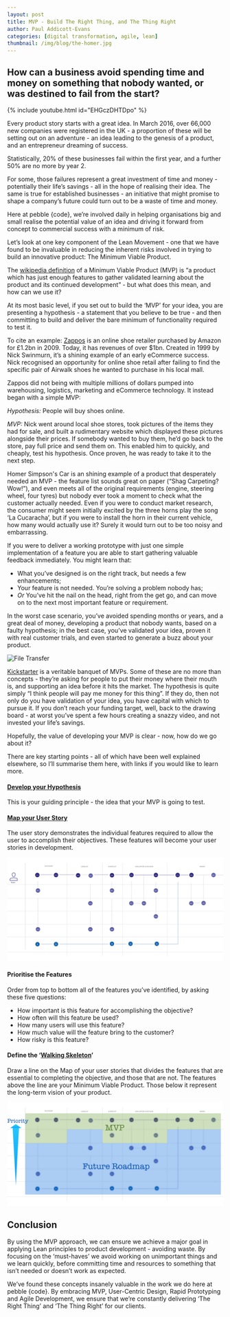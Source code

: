 ```yaml
---
layout: post
title: MVP - Build The Right Thing, and The Thing Right
author: Paul Addicott-Evans
categories: [digital transformation, agile, lean]
thumbnail: /img/blog/the-homer.jpg
---
```


## How can a business avoid spending time and money on something that nobody wanted, or was destined to fail from the start?

{% include youtube.html id="EHGczDHTDpo" %}

Every product story starts with a great idea. In March 2016, over 66,000 new companies were registered in the UK - a proportion of these will be setting out on an adventure - an idea leading to the genesis of a product, and an entrepreneur dreaming of success.

Statistically, 20% of these businesses fail within the first year, and a further 50% are no more by year 2.

For some, those failures represent a great investment of time and money - potentially their life’s savings - all in the hope of realising their idea. The same is true for established businesses - an initiative that might promise to shape a company’s future could turn out to be a waste of time and money.

Here at pebble {code}, we’re involved daily in helping organisations big and small realise the potential value of an idea and driving it forward from concept to commercial success with a minimum of risk.

Let’s look at one key component of the Lean Movement - one that we have found to be invaluable in reducing the inherent risks involved in trying to build an innovative product: The Minimum Viable Product.

The [wikipedia definition](https://en.wikipedia.org/wiki/Minimum_viable_product) of a Minimum Viable Product (MVP) is “a product which has just enough features to gather validated learning about the product and its continued development” - but what does this mean, and how can we use it?

At its most basic level, if you set out to build the ‘MVP’ for your idea, you are presenting a hypothesis - a statement that you believe to be true - and then committing to build and deliver the bare minimum of functionality required to test it.

To cite an example: [Zappos](http://www.zappos.com/) is an online shoe retailer purchased by Amazon for £1.2bn in 2009. Today, it has revenues of over $1bn. Created in 1999 by Nick Swinmurn, it’s a shining example of an early eCommerce success. Nick recognised an opportunity for online shoe retail after failing to find the specific pair of Airwalk shoes he wanted to purchase in his local mall.

Zappos did not being with multiple millions of dollars pumped into warehousing, logistics, marketing and eCommerce technology. It instead began with a simple MVP:

*Hypothesis:* People will buy shoes online.

*MVP:* Nick went around local shoe stores, took pictures of the items they had for sale, and built a rudimentary website which displayed these pictures alongside their prices. If somebody wanted to buy them, he’d go back to the store, pay full price and send them on. This enabled him to quickly, and cheaply, test his hypothesis. Once proven, he was ready to take it to the next step.

Homer Simpson's Car is an shining example of a product that desperately needed an MVP - the feature list sounds great on paper (“Shag Carpeting? Wow!”), and even meets all of the original requirements (engine, steering wheel, four tyres)  but nobody ever took a moment to check what the customer actually needed. Even if you were to conduct market research, the consumer might seem initially excited by the three horns play the song ‘La Cucaracha’, but if you were to install the horn in their current vehicle, how many would actually use it? Surely it would turn out to be too noisy and embarrassing.

If you were to deliver a working prototype with just one simple implementation of a  feature you are able to start gathering valuable feedback immediately. You might learn that:

- What you’ve designed is on the right track, but needs a few enhancements;
- Your feature is not needed. You’re solving a problem nobody has;
- *Or* You’ve hit the nail on the head, right from the get go, and can move on to the next most important feature or requirement.

In the worst case scenario, you’ve avoided spending months or years, and a great deal of money, developing a product that nobody wants, based on a faulty hypothesis; in the best case, you’ve validated your idea, proven it with real customer trials, and even started to generate a buzz about your product.

![File Transfer](http://imgs.xkcd.com/comics/file_transfer.png)

[Kickstarter](https://www.kickstarter.com/) is a veritable banquet of MVPs. Some of these are no more than concepts - they’re asking for people to put their money where their mouth is, and supporting an idea before it hits the market. The hypothesis is quite simply “I think people will pay me money for this thing”. If they do, then not only do you have validation of your idea, you have capital with which to pursue it. If you don’t reach your funding target, well, back to the drawing board - at worst you’ve spent a few hours creating a snazzy video, and not invested your life’s savings.

Hopefully, the value of developing your MVP is clear - now, how do we go about it?

There are key starting points - all of which have been well explained elsewhere, so I’ll summarise them here, with links if you would like to learn more.

#### [Develop your Hypothesis](https://medium.com/philosophie-is-thinking/how-to-craft-an-mvp-hypthesis-statement-31e7895e4017)
This is your guiding principle - the idea that your MVP is going to test.

#### [Map your User Story](https://www.scrumalliance.org/community/articles/2013/august/creating-an-agile-roadmap-using-story-mapping)
The user story demonstrates the individual features required to allow the user to accomplish their objectives. These features will become your user stories in development.

![Story Mapping](/img/posts/2016-05-25-minimum-viable-product/story-map.png)

#### Prioritise the Features
Order from top to bottom all of the features you’ve identified, by asking these five questions:

- How important is this feature for accomplishing the objective?
- How often will this feature be used?
- How many users will use this feature?
- How much value will the feature bring to the customer?
- How risky is this feature?

#### Define the ‘[Walking Skeleton](http://alistair.cockburn.us/Walking+skeleton)’
Draw a line on the Map of your user stories that divides the features that are essential to completing the objective, and those that are not. The features above the line are your Minimum Viable Product. Those below it represent the long-term vision of your product.

![Walking Skeleton](/img/posts/2016-05-25-minimum-viable-product/MVP.jpg)

## Conclusion

By using the MVP approach, we can ensure we achieve a major goal in applying Lean principles to product development - avoiding waste. By focusing on the ‘must-haves’ we avoid working on unimportant things and we learn quickly, before committing time and resources to something that isn’t needed or doesn’t work as expected.

We’ve found these concepts insanely valuable in the work we do here at pebble {code}. By embracing MVP, User-Centric Design, Rapid Prototyping and Agile Development, we ensure that we’re constantly delivering ‘The Right Thing’ and ‘The Thing Right’ for our clients.
